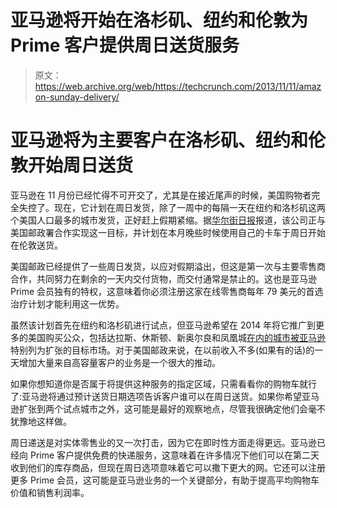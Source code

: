 # 亚马逊将开始在洛杉矶、纽约和伦敦为 Prime 客户提供周日送货服务 

> 原文：<https://web.archive.org/web/https://techcrunch.com/2013/11/11/amazon-sunday-delivery/>

# 亚马逊将为主要客户在洛杉矶、纽约和伦敦开始周日送货

亚马逊在 11 月份已经忙得不可开交了，尤其是在接近尾声的时候，美国购物者完全失控了。现在，它计划在周日发货，除了一周中的每隔一天在纽约和洛杉矶这两个美国人口最多的城市发货，正好赶上假期紧缩。据[华尔街日报](https://web.archive.org/web/20221206074619/http://online.wsj.com/news/article_email/SB10001424052702304868404579190091121691258-lMyQjAxMTAzMDEwMDExNDAyWj)报道，该公司正与美国邮政署​合作实现这一目标，并计划在本月晚些时候使用自己的卡车于周日开始在伦敦送货。

美国邮政已经提供了一些周日发货，以应对假期溢出，但这是第一次与主要零售商合作，共同努力在剩余的一天内交付货物，而交付通常是禁止的。这也是亚马逊 Prime 会员独有的特权，这意味着你必须注册这家在线零售商每年 79 美元的首选治疗计划才能利用这一优势。

虽然该计划首先在纽约和洛杉矶进行试点，但亚马逊希望在 2014 年将它推广到更多的美国购买公众，包括达拉斯、休斯顿、新奥尔良和凤凰城[在内的城市被亚马逊](https://web.archive.org/web/20221206074619/http://phx.corporate-ir.net/phoenix.zhtml?c=176060&p=irol-newsArticle&ID=1874602&highlight=)特别列为扩张的目标市场。对于美国邮政来说，在以前收入不多(如果有的话)的一天增加大量来自高容量客户的业务是一个很大的推动。

如果你想知道你是否属于将提供这种服务的指定区域，只需看看你的购物车就行了:亚马逊将通过预计送货日期选项告诉客户谁可以在周日送货。如果你希望亚马逊扩张到两个试点城市之外，这可能是最好的观察地点，尽管我很确定他们会毫不犹豫地这样做。

周日递送是对实体零售业的又一次打击，因为它在即时性方面走得更远。亚马逊已经向 Prime 客户提供免费的快递服务，这意味着在许多情况下他们可以在第二天收到他们的库存商品，但现在周日选项意味着它可以撒下更大的网。它还可以注册更多 Prime 会员，这可能是亚马逊业务的一个关键部分，有助于提高平均购物车价值和销售利润率。